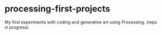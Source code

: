 # processing-first-projects
 My first experiments with coding and generative art using Processing. (repo in progress)
